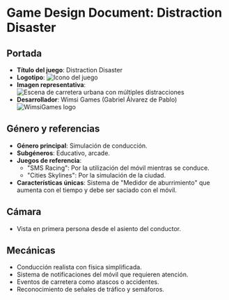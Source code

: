 # Game Design Document: Distraction Disaster

## Portada
- **Título del juego**: Distraction Disaster
- **Logotipo**: ![Icono del juego](images/game_icon.jpg)
- **Imagen representativa**: ![Escena de carretera urbana con múltiples distracciones](images/urban_street.jpg)
- **Desarrollador**: Wimsi Games (Gabriel Álvarez de Pablo) ![WimsiGames logo](images/WimsiGames/rounded_logo.png)

## Género y referencias
- **Género principal**: Simulación de conducción.
- **Subgéneros**: Educativo, arcade.
- **Juegos de referencia**:
    - "SMS Racing": Por la utilización del móvil mientras se conduce.
    - "Cities Skylines": Por la simulación de la ciudad.
- **Características únicas**: Sistema de "Medidor de aburrimiento" que aumenta con el tiempo y debe ser saciado con el móvil.

## Cámara
- Vista en primera persona desde el asiento del conductor.

## Mecánicas
- Conducción realista con física simplificada.
- Sistema de notificaciones del móvil que requieren atención.
- Eventos de carretera como atascos o accidentes.
- Reconocimiento de señales de tráfico y semáforos.
